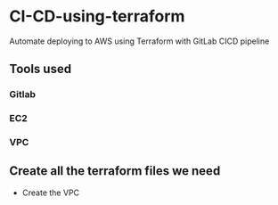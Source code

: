 # CI-CD-using-terraform
Automate deploying to AWS using Terraform with GitLab CICD pipeline

## Tools used
### Gitlab
### EC2
### VPC

## Create all the terraform files we need
- Create the VPC 
